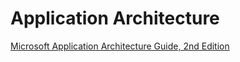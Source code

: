 # Application Architecture

[Microsoft Application Architecture Guide, 2nd Edition](https://msdn.microsoft.com/ru-ru/library/ff650706.aspx)



